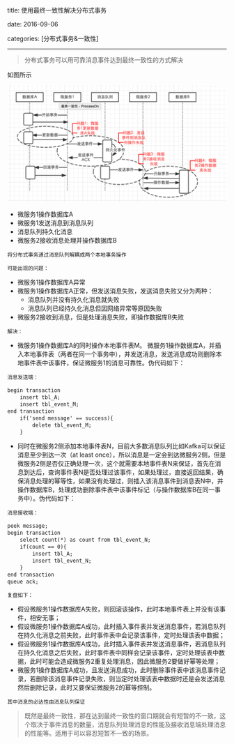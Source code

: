 title: 使用最终一致性解决分布式事务

date: 2016-09-06

categories: [分布式事务&一致性] 

---
> 分布式事务可以用可靠消息事件达到最终一致性的方式解决

 <!--more-->
 
如图所示

![最终一致性.png](https://raw.githubusercontent.com/uguesswhoami/pictures/master/%E6%9C%80%E7%BB%88%E4%B8%80%E8%87%B4%E6%80%A7.png)

* 微服务1操作数据库A
* 微服务1发送消息到消息队列
* 消息队列持久化消息
* 微服务2接收消息处理并操作数据库B

`将分布式事务通过消息队列解耦成两个本地事务操作`

`可能出现的问题：`
* 微服务1操作数据库A异常
* 微服务1操作数据库A正常，但发送消息失败，发送消息失败又分为两种：
    * 消息队列并没有持久化消息就失败
    * 消息队列已经持久化消息但因网络异常等原因失败
* 微服务2接收到消息，但是处理消息失败，即操作数据库B失败

`解决：`
* 微服务1操作数据库A的同时操作本地事件表M。 微服务1操作数据库A，并插入本地事件表（两者在同一个事务中），并发送消息，发送消息成功则删除本地事件表中该事件，保证微服务1的消息可靠性。伪代码如下：

`消息发送端：`
```
begin transaction
    insert tbl_A;
    insert tbl_event_M;
end transaction
    if('send message' == success){
        delete tbl_event_M;
    }
```

* 同时在微服务2侧添加本地事件表N，目前大多数消息队列比如Kafka可以保证消息至少到达一次（at least once），所以消息是一定会到达微服务2侧，但是微服务2侧是否仅正确处理一次，这个就需要本地事件表N来保证，首先在消息到达后，查询事件表N是否处理过该事件，如果处理过，直接返回结果，确保消息处理的幂等性，如果没有处理过，则插入该消息事件到消息表N中，并操作数据库B，处理成功删除事件表中该事件标记（与操作数据库B在同一事务中）。伪代码如下：

`消息接收端：`
```
peek message;
begin transaction
    select count(*) as count from tbl_event_N;
    if(count == 0){
        insert tbl_A;
        insert tbl_event_N;
    }
end transaction
queue ack;
```

`复盘如下：`
* 假设微服务1操作数据库A失败，则回滚该操作，此时本地事件表上并没有该事件，相安无事；
* 假设微服务1操作数据库A成功，此时插入事件表并发送消息事件，若消息队列在持久化消息之前失败，此时事件表中会记录该事件，定时处理该表中数据；
* 假设微服务1操作数据库A成功，此时插入事件表并发送消息事件，若消息队列在持久化消息之后失败，此时事件表中同样会记录该事件，定时处理该表中数据，此时可能会造成微服务2重复处理消息，因此微服务2要做好幂等处理；
* 微服务1操作数据库A成功，且发送消息成功，此时删除事件表中该消息事件记录，若删除该消息事件记录失败，则当定时处理该表中数据时还是会发送消息然后删除记录，此时又要保证微服务2的幂等控制。

`其中消息的必达性由消息队列保证`

> 既然是最终一致性，那在达到最终一致性的窗口期就会有短暂的不一致，这个取决于事件消息的数量，消息队列处理消息的性能及接收消息端处理消息的性能等。适用于可以容忍短暂不一致的场景。